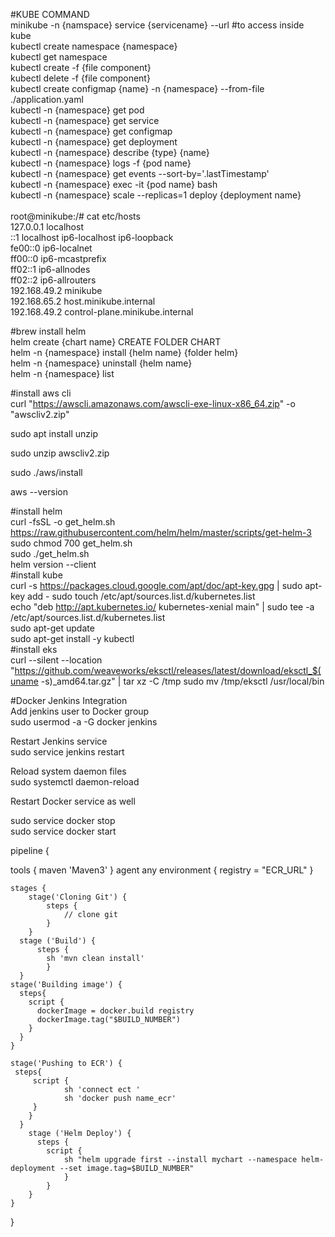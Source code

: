 #KUBE COMMAND<br>
minikube -n {namspace} service {servicename} --url #to access inside kube <br>
kubectl create namespace {namespace} <br>
kubectl get namespace <br>
kubectl create -f {file component} <br>
kubectl delete -f {file component} <br>
kubectl create configmap {name} -n {namespace} --from-file ./application.yaml <br>
kubectl -n {namespace} get pod <br>
kubectl -n {namespace} get service <br>
kubectl -n {namespace} get configmap <br>
kubectl -n {namespace} get deployment <br>
kubectl -n {namespace} describe {type} {name} <br>
kubectl -n {namespace} logs -f {pod name} <br>
kubectl -n {namespace} get events --sort-by='.lastTimestamp' <br>
kubectl -n {namespace} exec -it {pod name} bash <br>
kubectl -n {namespace} scale --replicas=1 deploy {deployment name} <br>
<br>
root@minikube:/# cat etc/hosts <br>
127.0.0.1	localhost <br>
::1	localhost ip6-localhost ip6-loopback <br>
fe00::0	ip6-localnet <br>
ff00::0	ip6-mcastprefix <br>
ff02::1	ip6-allnodes <br>
ff02::2	ip6-allrouters <br>
192.168.49.2	minikube<br>
192.168.65.2	host.minikube.internal <br>
192.168.49.2	control-plane.minikube.internal <br>

#brew install helm <br>
helm create {chart name}  CREATE FOLDER CHART <br>
helm -n {namespace} install {helm name} {folder helm} <br>
helm -n {namespace} uninstall {helm name} <br>
helm -n {namespace} list <br>

#install aws cli <br>
curl "https://awscli.amazonaws.com/awscli-exe-linux-x86_64.zip" -o "awscliv2.zip"  <br>

sudo apt install unzip <br>

sudo unzip awscliv2.zip  <br>

sudo ./aws/install <br>

aws --version <br>

#install helm <br> 
curl -fsSL -o get_helm.sh https://raw.githubusercontent.com/helm/helm/master/scripts/get-helm-3 <br>
sudo chmod 700 get_helm.sh <br>
sudo ./get_helm.sh <br>
helm version --client <br>
#install kube <br>
curl -s https://packages.cloud.google.com/apt/doc/apt-key.gpg | sudo apt-key add -
sudo touch /etc/apt/sources.list.d/kubernetes.list <br>
echo "deb http://apt.kubernetes.io/ kubernetes-xenial main" | sudo tee -a /etc/apt/sources.list.d/kubernetes.list <br>
sudo apt-get update <br>
sudo apt-get install -y kubectl <br>
#install eks <br>
curl --silent --location "https://github.com/weaveworks/eksctl/releases/latest/download/eksctl_$(uname -s)_amd64.tar.gz" | tar xz -C /tmp
sudo mv /tmp/eksctl /usr/local/bin <br>

#Docker Jenkins Integration <br>
Add jenkins user to Docker group<br>
sudo usermod -a -G docker jenkins <br>

Restart Jenkins service <br>
sudo service jenkins restart<br>

Reload system daemon files<br>
sudo systemctl daemon-reload<br>

Restart Docker service as well<br>

sudo service docker stop<br>
sudo service docker start<br>



pipeline {
   
   tools {
        maven 'Maven3'
    }
    agent any
    environment {
        registry = "ECR_URL"
    }
   
    stages {
        stage('Cloning Git') {
            steps {
                // clone git    
            }
        }
      stage ('Build') {
          steps {
            sh 'mvn clean install'           
            }
      }
    stage('Building image') {
      steps{
        script {
          dockerImage = docker.build registry 
          dockerImage.tag("$BUILD_NUMBER")
        }
      }
    }
   
    stage('Pushing to ECR') {
     steps{  
         script {
                sh 'connect ect '
                sh 'docker push name_ecr'
         }
        }
      }
        stage ('Helm Deploy') {
          steps {
            script {
                sh "helm upgrade first --install mychart --namespace helm-deployment --set image.tag=$BUILD_NUMBER"
                }
            }
        }
    }
}

 

